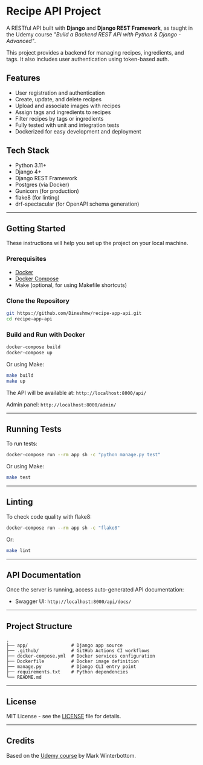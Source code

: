 # Recipe API Project

A RESTful API built with **Django** and **Django REST Framework**, as taught in the Udemy course _"Build a Backend REST API with Python & Django - Advanced"_.

This project provides a backend for managing recipes, ingredients, and tags. It also includes user authentication using token-based auth.

## Features

- User registration and authentication
- Create, update, and delete recipes
- Upload and associate images with recipes
- Assign tags and ingredients to recipes
- Filter recipes by tags or ingredients
- Fully tested with unit and integration tests
- Dockerized for easy development and deployment

## Tech Stack

- Python 3.11+
- Django 4+
- Django REST Framework
- Postgres (via Docker)
- Gunicorn (for production)
- flake8 (for linting)
- drf-spectacular (for OpenAPI schema generation)

---

## Getting Started

These instructions will help you set up the project on your local machine.

### Prerequisites

- [Docker](https://www.docker.com/products/docker-desktop)
- [Docker Compose](https://docs.docker.com/compose/install/)
- Make (optional, for using Makefile shortcuts)

### Clone the Repository

```bash
git https://github.com/Dineshmw/recipe-app-api.git
cd recipe-app-api
```

### Build and Run with Docker

```bash
docker-compose build
docker-compose up
```

Or using Make:

```bash
make build
make up
```

The API will be available at: `http://localhost:8000/api/`

Admin panel: `http://localhost:8000/admin/`

---

## Running Tests

To run tests:

```bash
docker-compose run --rm app sh -c "python manage.py test"
```

Or using Make:

```bash
make test
```

---

## Linting

To check code quality with flake8:

```bash
docker-compose run --rm app sh -c "flake8"
```

Or:

```bash
make lint
```

---

## API Documentation

Once the server is running, access auto-generated API documentation:

- Swagger UI: `http://localhost:8000/api/docs/`

---

## Project Structure

```
.
├── app/                # Django app source
├── .github/            # GitHub Actions CI workflows
├── docker-compose.yml  # Docker services configuration
├── Dockerfile          # Docker image definition
├── manage.py           # Django CLI entry point
├── requirements.txt    # Python dependencies
└── README.md
```

---

## License

MIT License - see the [LICENSE](LICENSE) file for details.

---

## Credits

Based on the [Udemy course](https://www.udemy.com/course/django-python-advanced/) by Mark Winterbottom.
